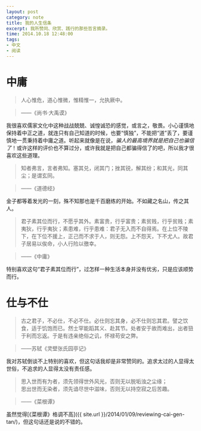 ```yaml
---
layout: post
category: note
title: 我的人生信条
excerpt: 我所赞同、欣赏、践行的那些哲言摘录。
time: 2014.10.18 12:48:00
tags:
- 中文
- 阅读
---
```


# 中庸

> 人心惟危，道心惟微，惟精惟一，允执厥中。

> ——《尚书·大禹谟》

我很喜欢儒家文化中这种战战兢兢、诚惶诚恐的感觉，或言之，敬畏。小心谨慎地保持着中正之道，就连只有自己知道的时候，也要“慎独”，不能把“道”丢了，要谨慎地一贯秉持着中庸之道。听起来就像是在说，*骗人的最高境界就是把自己也骗信了*！或许这样的评价也不算过分，或许我就是把自己都骗得信了的吧，所以我才很喜欢这些道理。

> 知者弗言，言者弗知。塞其兑，闭其门；挫其锐，解其纷；和其光，同其尘；是谓玄同。

> ——《道德经》

金子都等着发光的一刻，殊不知那也是千百磨练的开始。不如藏之名山，传之其人。

> 君子素其位而行，不愿乎其外。素富贵，行乎富贵；素贫贱，行乎贫贱；素夷狄，行乎夷狄；素患难，行乎患难：君子无入而不自得焉。在上位不陵下，在下位不援上，正己而不求于人，则无怨。上不怨天，下不尤人。故君子居易以俟命，小人行险以徼幸。

> ——《中庸》

特别喜欢这句“君子素其位而行”，过怎样一种生活本身并没有优劣，只是应该顺势而行。

# 仕与不仕

> 古之君子，不必仕，不必不仕。必仕则忘其身，必不仕则忘其君。譬之饮食，适于饥饱而已。然士罕能蹈其义、赴其节。处者安于故而难出，出者狃于利而忘返。于是有违亲绝俗之讥，怀禄苟安之弊。

> ——苏轼《灵壁张氏园亭记》

我对苏轼倒谈不上特别的喜欢，但这句话我却是非常赞同的。追求太过的人显得太世俗，不追求的人显得太没有责任感。

> 思入世而有为者，须先领得世外风光，否则无以脱垢浊之尘缘；  
思出世而无染者，须先谙尽世中滋味，否则无以持空寂之后苦趣。

> ——《菜根谭》

虽然觉得[《菜根谭》格调不高]({{ site.url }}/2014/01/09/reviewing-cai-gen-tan/)，但这句话还是说的不错的。
